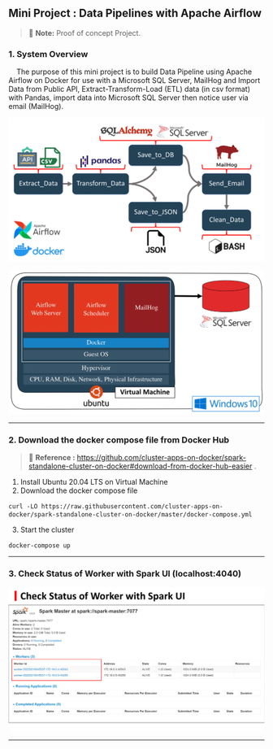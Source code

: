 ## Mini Project : Data Pipelines with Apache Airflow

> :memo: **Note:** Proof of concept Project.

### 1. System Overview

&nbsp;&nbsp;&nbsp;&nbsp;The purpose of this mini project is to build Data Pipeline using Apache Airflow on Docker for use with a Microsoft SQL Server, MailHog and Import Data from Public API, Extract-Transform-Load (ETL) data (in csv format) with Pandas, import data into Microsoft SQL Server then notice user via email (MailHog).

![Overview_Project_Spark](/assets/images/Airflow-Images-01.png)

![Overview_Project_Spark](/assets/images/Airflow-Images-02.png)

---------------

### 2. Download the docker compose file from Docker Hub

> :memo: **Reference :** https://github.com/cluster-apps-on-docker/spark-standalone-cluster-on-docker#download-from-docker-hub-easier .

1. Install Ubuntu 20.04 LTS on Virtual Machine
2. Download the docker compose file

```
curl -LO https://raw.githubusercontent.com/cluster-apps-on-docker/spark-standalone-cluster-on-docker/master/docker-compose.yml
```
3. Start the cluster
```
docker-compose up
```
---------------

### 3. Check Status of Worker with Spark UI (localhost:4040)

![Overview_Project_Spark](/assets/images/Spark-02.png)

---------------
